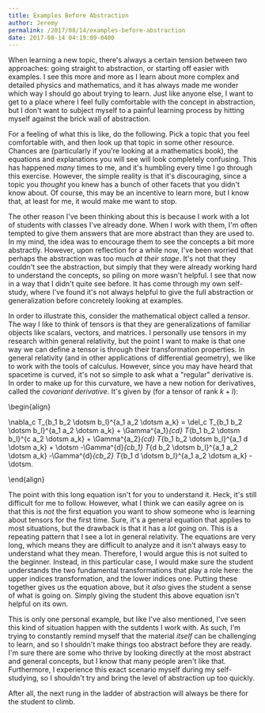```yaml
---
title: Examples Before Abstraction
author: Jeremy
permalink: /2017/08/14/examples-before-abstraction
date: 2017-08-14 04:19:09-0400
---
```


When learning a new topic, there's always a certain tension between two approaches: going straight to abstraction, or starting off easier with examples. I see this more and more as I learn about more complex and detailed physics and mathematics, and it has always made me wonder which way I should go about trying to learn. Just like anyone else, I want to get to a place where I feel fully comfortable with the concept in abstraction, but I don't want to subject myself to a painful learning process by hitting myself against the brick wall of abstraction.

For a feeling of what this is like, do the following. Pick a topic that you feel comfortable with, and then look up that topic in some other resource. Chances are (particularly if you're looking at a mathematics book), the equations and explanations you will see will look completely confusing. This has happened *many* times to me, and it's humbling every time I go through this exercise. However, the simple reality is that it's discouraging, since a topic you *thought* you knew has a bunch of other facets that you didn't know about. Of course, this may be an incentive to learn more, but I know that, at least for me, it would make me want to stop.

The other reason I've been thinking about this is because I work with a lot of students with classes I've already done. When I work with them, I'm often tempted to give them answers that are more abstract than they are used to. In my mind, the idea was to encourage them to see the concepts a bit more abstractly. However, upon reflection for a while now, I've been worried that perhaps the abstraction was too much *at their stage*. It's not that they couldn't see the abstraction, but simply that they were already working hard to understand the concepts, so piling on more wasn't helpful. I see that now in a way that I didn't quite see before. It has come through my own self-study, where I've found it's not always helpful to give the full abstraction or generalization before concretely looking at examples.

In order to illustrate this, consider the mathematical object called a *tensor*. The way I like to think of tensors is that they are generalizations of familiar objects like scalars, vectors, and matrices. I personally use tensors in my research within general relativity, but the point I want to make is that one way we can define a tensor is through their transformation properties. In general relativity (and in other applications of differential geometry), we like to work with the tools of calculus. However, since you may have heard that spacetime is curved, it's not so simple to ask what a "regular" derivative is. In order to make up for this curvature, we have a new notion for derivatives, called the *covariant derivative*. It's given by (for a tensor of rank $k + l$):

\begin{align}

\nabla_c T_{b_1 b_2 \dotsm b_l}^{a_1 a_2 \dotsm a_k} = \del_c T_{b_1 b_2 \dotsm b_l}^{a_1 a_2 \dotsm a_k} + \Gamma^{a_1}_{cd} T_{b_1 b_2 \dotsm b_l}^{c a_2 \dotsm a_k} + \Gamma^{a_2}_{cd} T_{b_1 b_2 \dotsm b_l}^{a_1 d \dotsm a_k} + \dotsm -\Gamma^{d}_{cb_1} T_{d b_2 \dotsm b_l}^{a_1 a_2 \dotsm a_k} -\Gamma^{d}_{cb_2} T_{b_1 d \dotsm b_l}^{a_1 a_2 \dotsm a_k} - \dotsm.

\end{align}

The point with this long equation isn't for you to understand it. Heck, it's still difficult for me to follow. However, what I think we can easily agree on is that this is *not* the first equation you want to show someone who is learning about tensors for the first time. Sure, it's a general equation that applies to most situations, but the drawback is that it has a *lot* going on. This is a repeating pattern that I see a lot in general relativity. The equations are very long, which means they are difficult to analyze and it isn't always easy to understand what they mean. Therefore, I would argue this is not suited to the beginner. Instead, in this particular case, I would make sure the student understands the two fundamental transformations that play a role here: the upper indices transformation, and the lower indices one. Putting these together gives us the equation above, but it *also* gives the student a sense of what is going on. Simply giving the student this above equation isn't helpful on its own.

This is only one personal example, but like I've also mentioned, I've seen this kind of situation happen with the sutdents I work with. As such, I'm trying to constantly remind myself that the material *itself* can be challenging to learn, and so I shouldn't make things too abstract before they are ready. I'm sure there are some who thrive by looking directly at the most abstract and general concepts, but I know that many people aren't like that. Furthermore, I experience this exact scenario myself during my self-studying, so I shouldn't try and bring the level of abstraction up too quickly.

After all, the next rung in the ladder of abstraction will always be there for the student to climb.